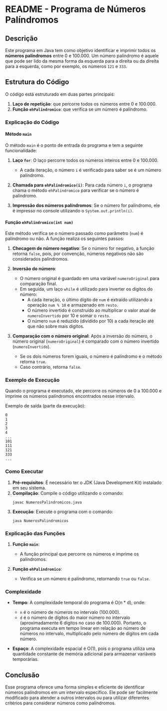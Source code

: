 # README - Programa de Números Palíndromos

## Descrição

Este programa em Java tem como objetivo identificar e imprimir todos os **números palíndromos** entre 0 e 100.000. Um número palíndromo é aquele que pode ser lido da mesma forma da esquerda para a direita ou da direita para a esquerda, como por exemplo, os números `121` e `333`.

## Estrutura do Código

O código está estruturado em duas partes principais:
1. **Laço de repetição**: que percorre todos os números entre 0 e 100.000.
2. **Função `ehPalindromico`**: que verifica se um número é palíndromo.

### Explicação do Código

#### Método `main`

O método `main` é o ponto de entrada do programa e tem a seguinte funcionalidade:
1. **Laço `for`**: O laço percorre todos os números inteiros entre 0 e 100.000.
   - A cada iteração, o número `i` é verificado para saber se é um número palíndromo.
   
2. **Chamada para `ehPalindromico(i)`**: Para cada número `i`, o programa chama o método `ehPalindromico` para verificar se o número é palíndromo.

3. **Impressão dos números palíndromos**: Se o número for palíndromo, ele é impresso no console utilizando o `System.out.println(i)`.

#### Função `ehPalindromico(int num)`

Este método verifica se o número passado como parâmetro (`num`) é palíndromo ou não. A função realiza os seguintes passos:

1. **Checagem de número negativo**: Se o número for negativo, a função retorna `false`, pois, por convenção, números negativos não são considerados palíndromos.

2. **Inversão do número**:
   - O número original é guardado em uma variável `numeroOriginal` para comparação final.
   - Em seguida, um laço `while` é utilizado para inverter os dígitos do número:
     - A cada iteração, o último dígito de `num` é extraído utilizando a operação `num % 10` e armazenado em `resto`.
     - O número invertido é construído ao multiplicar o valor atual de `numeroInvertido` por 10 e somar o `resto`.
     - O número `num` é reduzido (dividido por 10) a cada iteração até que não sobre mais dígitos.

3. **Comparação com o número original**: Após a inversão do número, o número original (`numeroOriginal`) é comparado com o número invertido (`numeroInvertido`).
   - Se os dois números forem iguais, o número é palíndromo e o método retorna `true`.
   - Caso contrário, retorna `false`.

### Exemplo de Execução

Quando o programa é executado, ele percorre os números de 0 a 100.000 e imprime os números palíndromos encontrados nesse intervalo.

Exemplo de saída (parte da execução):

```
0
1
2
3
4
...
101
111
121
333
...
```

### Como Executar

1. **Pré-requisitos**: É necessário ter o JDK (Java Development Kit) instalado em seu sistema.
2. **Compilação**: Compile o código utilizando o comando:
   ```
   javac NumerosPalindromicos.java
   ```
3. **Execução**: Execute o programa com o comando:
   ```
   java NumerosPalindromicos
   ```

### Explicação das Funções

1. **Função `main`**:
   - A função principal que percorre os números e imprime os palíndromos.
   
2. **Função `ehPalindromico`**:
   - Verifica se um número é palíndromo, retornando `true` ou `false`.

### Complexidade

- **Tempo**: A complexidade temporal do programa é O(n * d), onde:
  - `n` é o número de números no intervalo (100.000).
  - `d` é o número de dígitos do maior número no intervalo (aproximadamente 6 dígitos no caso de 100.000).
  Portanto, o programa executa em tempo linear em relação ao número de números no intervalo, multiplicado pelo número de dígitos em cada número.

- **Espaço**: A complexidade espacial é O(1), pois o programa utiliza uma quantidade constante de memória adicional para armazenar variáveis temporárias.

## Conclusão

Esse programa oferece uma forma simples e eficiente de identificar números palíndromos em um intervalo específico. Ele pode ser facilmente modificado para atender a outros intervalos ou para utilizar diferentes critérios para considerar números como palíndromos.